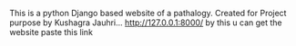 This is a python Django based website of a pathalogy. Created for Project purpose by Kushagra Jauhri...
http://127.0.0.1:8000/ by this u can get the website paste this link
